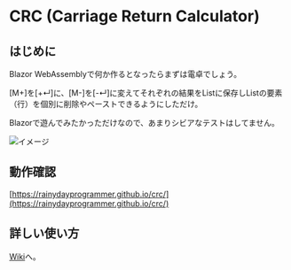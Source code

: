 # CRC (Carriage Return Calculator)

## はじめに

Blazor WebAssemblyで何か作るとなったらまずは電卓でしょう。

[M+]を[+&crarr;]に、[M-]を[-&crarr;]に変えてそれぞれの結果をListに保存しListの要素（行）を個別に削除やペーストできるようにしただけ。

Blazorで遊んでみたかっただけなので、あまりシビアなテストはしてません。

![イメージ](https://raw.githubusercontent.com/wiki/rainydayprogrammer/crc/images/crc000.png "Carriage Return Calculator")

## 動作確認
[https://rainydayprogrammer.github.io/crc/](https://rainydayprogrammer.github.io/crc/)

## 詳しい使い方

[Wiki](https://github.com/rainydayprogrammer/crc/wiki)へ。
